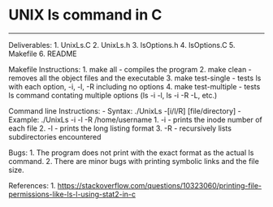 # UNIX ls command in C
____________________________________________________________________________________________________

Deliverables:
    1. UnixLs.C
    2. UnixLs.h
    3. lsOptions.h
    4. lsOptions.C
    5. Makefile
    6. README

Makefile Instructions:
    1. make all - compiles the program
    2. make clean - removes all the object files and the executable
    3. make test-single - tests ls with each option, -i, -l, -R including no options
    4. make test-multiple - tests ls command contating multiple options (ls -i -l, ls -i -R -L, etc.)

Command line Instructions:
    - Syntax: ./UnixLs -[i/l/R] [file/directory]
    - Example: ./UnixLs -i -l -R /home/username
    1. -i - prints the inode number of each file
    2. -l - prints the long listing format
    3. -R - recursively lists subdirectories encountered

Bugs:
    1. The program does not print with the exact format as the actual ls command.
    2. There are minor bugs with printing symbolic links and the file size.

References:
	1. https://stackoverflow.com/questions/10323060/printing-file-permissions-like-ls-l-using-stat2-in-c
